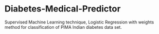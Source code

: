# Diabetes-Medical-Predictor
Supervised Machine Learning technique, Logistic Regression with weights method for classification of PIMA Indian diabetes data set. 

